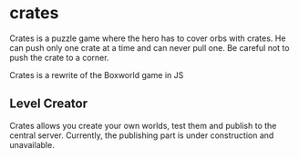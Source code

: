 crates
======

Crates is a puzzle game where the hero has to cover orbs with crates. He can push only one crate at a time and can never pull one. Be careful not to push the crate to a corner.

Crates is a rewrite of the Boxworld game in JS

Level Creator
-----

Crates allows you create your own worlds, test them and publish to the central server. Currently, the publishing part is under construction and unavailable.